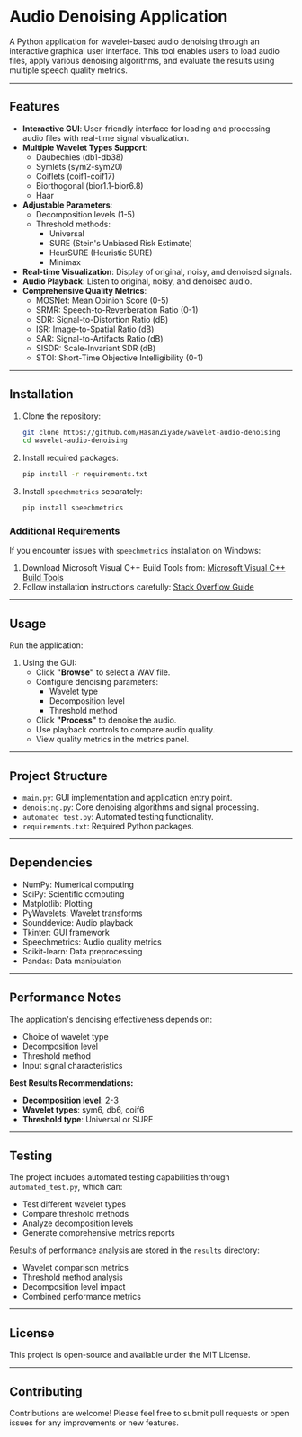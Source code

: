 
# Audio Denoising Application

A Python application for wavelet-based audio denoising through an interactive graphical user interface. This tool enables users to load audio files, apply various denoising algorithms, and evaluate the results using multiple speech quality metrics.

---

## Features

- **Interactive GUI**: User-friendly interface for loading and processing audio files with real-time signal visualization.
- **Multiple Wavelet Types Support**:
  - Daubechies (db1-db38)
  - Symlets (sym2-sym20)
  - Coiflets (coif1-coif17)
  - Biorthogonal (bior1.1-bior6.8)
  - Haar
- **Adjustable Parameters**:
  - Decomposition levels (1-5)
  - Threshold methods:
    - Universal
    - SURE (Stein's Unbiased Risk Estimate)
    - HeurSURE (Heuristic SURE)
    - Minimax
- **Real-time Visualization**: Display of original, noisy, and denoised signals.
- **Audio Playback**: Listen to original, noisy, and denoised audio.
- **Comprehensive Quality Metrics**:
  - MOSNet: Mean Opinion Score (0-5)
  - SRMR: Speech-to-Reverberation Ratio (0-1)
  - SDR: Signal-to-Distortion Ratio (dB)
  - ISR: Image-to-Spatial Ratio (dB)
  - SAR: Signal-to-Artifacts Ratio (dB)
  - SISDR: Scale-Invariant SDR (dB)
  - STOI: Short-Time Objective Intelligibility (0-1)

---

## Installation

1. Clone the repository:
   ```bash
   git clone https://github.com/HasanZiyade/wavelet-audio-denoising
   cd wavelet-audio-denoising
   ```

2. Install required packages:
   ```bash
   pip install -r requirements.txt
   ```

3. Install `speechmetrics` separately:
   ```bash
   pip install speechmetrics
   ```

### Additional Requirements

If you encounter issues with `speechmetrics` installation on Windows:

1. Download Microsoft Visual C++ Build Tools from:
   [Microsoft Visual C++ Build Tools](https://aka.ms/vs/17/release/vs_BuildTools.exe)
2. Follow installation instructions carefully:
   [Stack Overflow Guide](https://stackoverflow.com/questions/40504552/how-to-install-visual-c-build-tools)

---

## Usage

Run the application:

1. Using the GUI:
   - Click **"Browse"** to select a WAV file.
   - Configure denoising parameters:
     - Wavelet type
     - Decomposition level
     - Threshold method
   - Click **"Process"** to denoise the audio.
   - Use playback controls to compare audio quality.
   - View quality metrics in the metrics panel.

---

## Project Structure

- `main.py`: GUI implementation and application entry point.
- `denoising.py`: Core denoising algorithms and signal processing.
- `automated_test.py`: Automated testing functionality.
- `requirements.txt`: Required Python packages.

---

## Dependencies

- NumPy: Numerical computing
- SciPy: Scientific computing
- Matplotlib: Plotting
- PyWavelets: Wavelet transforms
- Sounddevice: Audio playback
- Tkinter: GUI framework
- Speechmetrics: Audio quality metrics
- Scikit-learn: Data preprocessing
- Pandas: Data manipulation

---

## Performance Notes

The application's denoising effectiveness depends on:

- Choice of wavelet type
- Decomposition level
- Threshold method
- Input signal characteristics

**Best Results Recommendations:**

- **Decomposition level**: 2-3
- **Wavelet types**: sym6, db6, coif6
- **Threshold type**: Universal or SURE

---

## Testing

The project includes automated testing capabilities through `automated_test.py`, which can:

- Test different wavelet types
- Compare threshold methods
- Analyze decomposition levels
- Generate comprehensive metrics reports

Results of performance analysis are stored in the `results` directory:

- Wavelet comparison metrics
- Threshold method analysis
- Decomposition level impact
- Combined performance metrics

---

## License

This project is open-source and available under the MIT License.

---

## Contributing

Contributions are welcome! Please feel free to submit pull requests or open issues for any improvements or new features.
